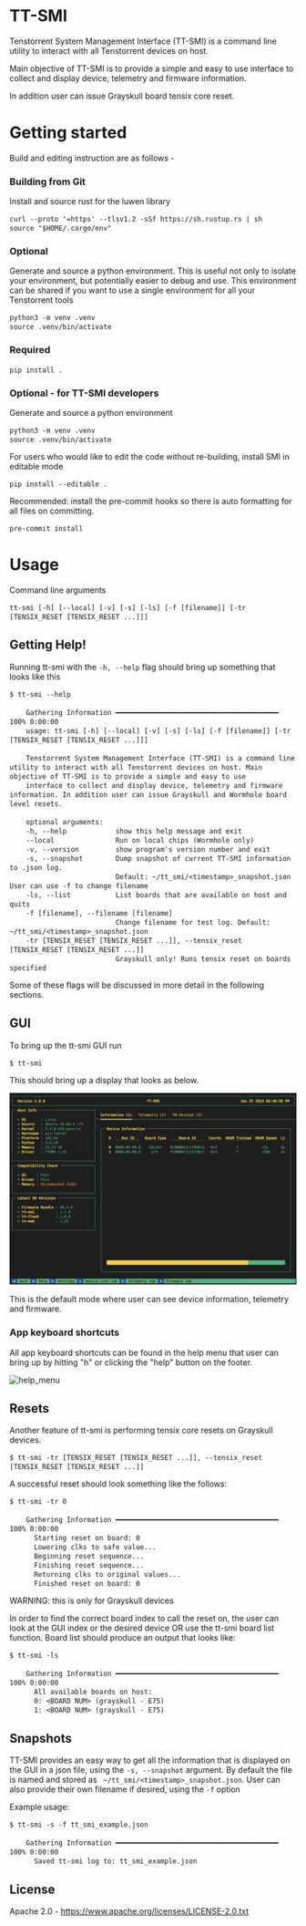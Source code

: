 # TT-SMI

Tenstorrent System Management Interface (TT-SMI) is a command line utility
to interact with all Tenstorrent devices on host.

Main objective of TT-SMI is to provide a simple and easy to use interface
to collect and display device, telemetry and firmware information.

In addition user can issue Grayskull board tensix core reset.

# Getting started
Build and editing instruction are as follows -

### Building from Git

Install and source rust for the luwen library
```
curl --proto '=https' --tlsv1.2 -sSf https://sh.rustup.rs | sh
source "$HOME/.cargo/env"
```

### Optional
Generate and source a python environment.  This is useful not only to isolate
your environment, but potentially easier to debug and use.  This environment
can be shared if you want to use a single environment for all your Tenstorrent
tools

```
python3 -m venv .venv
source .venv/bin/activate
```
### Required
```
pip install .
```

### Optional - for TT-SMI developers
Generate and source a python environment
```
python3 -m venv .venv
source .venv/bin/activate
```
For users who would like to edit the code without re-building, install SMI in editable mode
```
pip install --editable .
```
Recommended: install the pre-commit hooks so there is auto formatting for all files on committing.
```
pre-commit install
```

# Usage

Command line arguments
```
tt-smi [-h] [--local] [-v] [-s] [-ls] [-f [filename]] [-tr [TENSIX_RESET [TENSIX_RESET ...]]]
```
## Getting Help!

Running tt-smi with the ```-h, --help``` flag should bring up something that looks like this

```
$ tt-smi --help

    Gathering Information ━━━━━━━━━━━━━━━━━━━━━━━━━━━━━━━━━━━━━━━━ 100% 0:00:00
    usage: tt-smi [-h] [--local] [-v] [-s] [-ls] [-f [filename]] [-tr [TENSIX_RESET [TENSIX_RESET ...]]]

    Tenstorrent System Management Interface (TT-SMI) is a command line utility to interact with all Tenstorrent devices on host. Main objective of TT-SMI is to provide a simple and easy to use
    interface to collect and display device, telemetry and firmware information. In addition user can issue Grayskull and Wormhole board level resets.

    optional arguments:
    -h, --help            show this help message and exit
    --local               Run on local chips (Wormhole only)
    -v, --version         show program's version number and exit
    -s, --snapshot        Dump snapshot of current TT-SMI information to .json log.
                          Default: ~/tt_smi/<timestamp>_snapshot.json User can use -f to change filename
    -ls, --list           List boards that are available on host and quits
    -f [filename], --filename [filename]
                          Change filename for test log. Default: ~/tt_smi/<timestamp>_snapshot.json
    -tr [TENSIX_RESET [TENSIX_RESET ...]], --tensix_reset [TENSIX_RESET [TENSIX_RESET ...]]
                          Grayskull only! Runs tensix reset on boards specified
```

Some of these flags will be discussed in more detail in the following sections.

## GUI
To bring up the tt-smi GUI run
```
$ tt-smi
```
This should bring up a display that looks as below.

![tt-smi](images/tt_smi.png)

This is the default mode where user can see device information, telemetry and firmware.

### App keyboard shortcuts
All app keyboard shortcuts can be found in the help menu that user can bring up by hitting "h" or clicking the "help" button on the footer.

![help_menu](images/help.png)

## Resets

Another feature of tt-smi is performing tensix core resets on Grayskull devices.

```
$ tt-smi -tr [TENSIX_RESET [TENSIX_RESET ...]], --tensix_reset [TENSIX_RESET [TENSIX_RESET ...]]
```
A successful reset should look something like the follows:

```
$ tt-smi -tr 0

    Gathering Information ━━━━━━━━━━━━━━━━━━━━━━━━━━━━━━━━━━━━━━━━ 100% 0:00:00
      Starting reset on board: 0
      Lowering clks to safe value...
      Beginning reset sequence...
      Finishing reset sequence...
      Returning clks to original values...
      Finished reset on board: 0
```
WARNING: this is only for Grayskull devices

In order to find the correct board index to call the reset on, the user can look at the GUI index or the desired device OR use the tt-smi board list function.
Board list should produce an output that looks like:
```
$ tt-smi -ls

    Gathering Information ━━━━━━━━━━━━━━━━━━━━━━━━━━━━━━━━━━━━━━━━ 100% 0:00:00
      All available boards on host:
      0: <BOARD NUM> (grayskull - E75)
      1: <BOARD NUM> (grayskull - E75)
```

## Snapshots

TT-SMI provides an easy way to get all the information that is displayed on the GUI in a json file, using the ```-s, --snapshot``` argument. By default the file is named and stored as
``` ~/tt_smi/<timestamp>_snapshot.json```. User can also provide their own filename if desired, using the ```-f``` option

Example usage:
```
$ tt-smi -s -f tt_smi_example.json

    Gathering Information ━━━━━━━━━━━━━━━━━━━━━━━━━━━━━━━━━━━━━━━━ 100% 0:00:00
      Saved tt-smi log to: tt_smi_example.json
```

## License

Apache 2.0 - https://www.apache.org/licenses/LICENSE-2.0.txt
